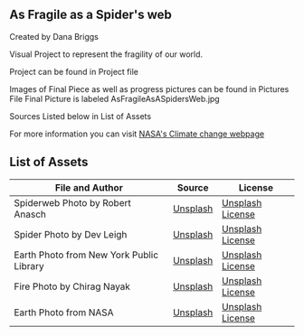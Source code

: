 ## As Fragile as a Spider's web

Created by Dana Briggs

Visual Project to represent the fragility of our world. 

Project can be found in Project file 

Images of Final Piece as well as progress pictures can be found in Pictures File
Final Picture is labeled AsFragileAsASpidersWeb.jpg

Sources Listed below in List of Assets

For more information you can visit [NASA's Climate change webpage](https://science.nasa.gov/climate-change/what-is-climate-change/)

## List of Assets

|File and Author|Source|License|
|--|--|--|
|Spiderweb Photo by Robert Anasch|[Unsplash](https://unsplash.com/photos/shallow-focus-photography-of-spider-web-h7dl6upIOOs)|[Unsplash License](https://unsplash.com/license)|
|Spider Photo by Dev Leigh|[Unsplash](https://unsplash.com/photos/closeup-photography-of-brown-spider-aLDuLRjZknE)|[Unsplash License](https://unsplash.com/license)|
|Earth Photo from New York Public Library|[Unsplash](https://unsplash.com/photos/planet-earth-close-up-photography-yEauzeZU6xo)|[Unsplash License](https://unsplash.com/license)|
|Fire Photo by Chirag Nayak|[Unsplash](https://unsplash.com/photos/red-flame-iZwQbx4T8bQ)|[Unsplash License](https://unsplash.com/license)|
|Earth Photo from NASA| [Unsplash](https://unsplash.com/photos/earth-with-clouds-above-the-african-continent-vhSz50AaFAs)|[Unsplash License](https://unsplash.com/license)|
